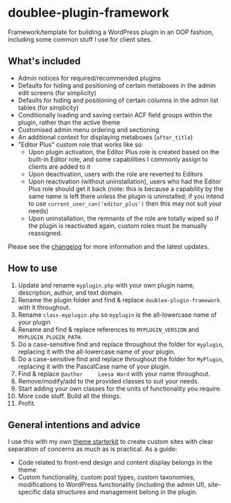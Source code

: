 # doublee-plugin-framework

Framework/template for building a WordPress plugin in an OOP fashion, including some common stuff I use for client sites.

## What's included

 - Admin notices for required/recommended plugins
 - Defaults for hiding and positioning of certain metaboxes in the admin edit screens (for simplicity)
 - Defaults for hiding and positioning of certain columns in the admin list tables (for simplicity)
 - Conditionally loading and saving certain ACF field groups within the plugin, rather than the active theme
 - Customised admin menu ordering and sectioning
 - An additional context for displaying metaboxes (`after_title`)
 - "Editor Plus" custom role that works like so:
    - Upon plugin activation, the Editor Plus role is created based on the built-in Editor role, and some capabilities I commonly assign to clients are added to it
    - Upon deactivation, users with the role are reverted to Editors
    - Upon reactivation (without uninstallation), users who had the Editor Plus role should get it back (note: this is because a capability by the same name is left there unless the plugin is uninstalled; if you intend to use `current_user_can('editor_plus')` then this may not suit your needs)
    - Upon uninstallation, the remnants of the role are totally wiped so if the plugin is reactivated again, custom roles must be manually reassigned.

Please see the [changelog](CHANGELOG.md) for more information and the latest updates.

## How to use

1. Update and rename `myplugin.php` with your own plugin name, description, author, and text domain. 
2. Rename the plugin folder and find & replace `doublee-plugin-framework` with it throughout.
3. Rename `class-myplugin.php` so `myplugin` is the all-lowercase name of your plugin
4. Rename and find & replace references to `MYPLUGIN_VERSION` and `MYPLUGIN_PLUGIN_PATH`.
5. Do a case-sensitive find and replace throughout the folder for `myplugin`, replacing it with the all-lowercase name of your plugin.
6. Do a case-sensitive find and replace throughout the folder for `MyPlugin`, replacing it with the PascalCase name of your plugin.
7. Find & replace `@author     Leesa Ward` with your name throughout.
8. Remove/modify/add to the provided classes to suit your needs.
9. Start adding your own classes for the units of functionality you require.
10. More code stuff. Build all the things.
11. Profit.

## General intentions and advice

I use this with my own [theme starterkit](https://github.com/doubleedesign/doublee-theme-starter-kit) to create custom sites with clear separation of concerns as much as is practical. As a  guide:
- Code related to front-end design and content display belongs in the theme
- Custom functionality, custom post types, custom taxonomies, modifications to WordPress functionality (including the admin UI), site-specific data structures and management belong in the plugin.
